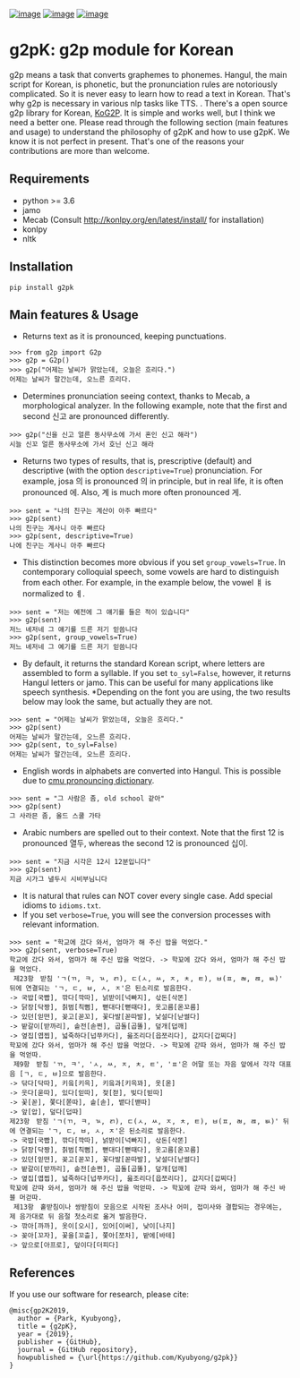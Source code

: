 [![image](https://img.shields.io/pypi/v/g2pk.svg)](https://pypi.org/project/g2pk/)
[![image](https://img.shields.io/pypi/l/g2pk.svg)](https://pypi.org/project/g2pk/)
[![image](https://img.shields.io/pypi/pyversions/g2pk.svg)](https://pypi.org/project/g2pk/)

# g2pK: g2p module for Korean

g2p means a task that converts graphemes to phonemes. Hangul, the main script for Korean, is phonetic, but the pronunciation rules are notoriously complicated.
So it is never easy to learn how to read a text in Korean. That's why g2p is necessary in various nlp tasks like TTS.
. There's a open source g2p library for Korean, [KoG2P](https://github.com/scarletcho/KoG2P). It is 
simple and works well, but I think we need a better one. Please read through the following section (main features and usage)
to understand the philosophy of g2pK and how to use g2pK. We know it is not perfect in present. 
That's one of the reasons your contributions are more than welcome.

## Requirements
* python >= 3.6
* jamo
* Mecab (Consult http://konlpy.org/en/latest/install/ for installation)
* konlpy
* nltk

## Installation
```
pip install g2pk
```

## Main features & Usage
* Returns text as it is pronounced, keeping punctuations.
```
>>> from g2p import G2p
>>> g2p = G2p()
>>> g2p("어제는 날씨가 맑았는데, 오늘은 흐리다.")
어제는 날씨가 말간는데, 오느른 흐리다.
```
* Determines pronunciation seeing context, thanks to Mecab, a morphological analyzer.
In the following example, note that the first and second 신고 are pronounced differently.
```
>>> g2p("신을 신고 얼른 동사무소에 가서 혼인 신고 해라")
시늘 신꼬 얼른 동사무소에 가서 호닌 신고 해라
```
* Returns two types of results, that is, prescriptive (default) and descriptive (with the option `descriptive=True`) pronunciation.
For example,  josa 의 is pronounced 의 in principle, but in real life, it is often pronounced 에.
Also, 계 is much more often pronounced 게. 
```
>>> sent = "나의 친구는 계산이 아주 빠르다"
>>> g2p(sent)
나의 친구는 계사니 아주 빠르다
>>> g2p(sent, descriptive=True)
나에 친구는 게사니 아주 빠르다
```
* This distinction becomes more obvious if you set `group_vowels=True`.
In contemporary colloquial speech, some vowels are hard to distinguish from each other.
For example, in the example below, the vowel ㅒ is normalized to ㅖ.
```
>>> sent = "저는 예전에 그 얘기를 들은 적이 있습니다"
>>> g2p(sent)
저느 녜저네 그 얘기를 드른 저기 읻씀니다
>>> g2p(sent, group_vowels=True)
저느 녜저네 그 예기를 드른 저기 읻씀니다
```
* By default, it returns the standard Korean script, where letters are assembled to form a syllable.
 If you set `to_syl=False`,  however, it returns Hangul letters or jamo. This can be useful for many applications like speech synthesis.
\*Depending on the font you are using, the two results below may look the same, but actually they are not.
```
>>> sent = "어제는 날씨가 맑았는데, 오늘은 흐리다."
>>> g2p(sent)
어제는 날씨가 말간는데, 오느른 흐리다.
>>> g2p(sent, to_syl=False)
어제는 날씨가 말간는데, 오느른 흐리다.
```
* English words in alphabets are converted into Hangul. 
This is possible due to [cmu pronouncing dictionary](http://www.speech.cs.cmu.edu/cgi-bin/cmudict).
```
>>> sent = "그 사람은 좀, old school 같아"
>>> g2p(sent)
그 사라믄 좀, 올드 스쿨 가타
```
* Arabic numbers are spelled out to their context.
 Note that the first 12 is pronounced 열두, whereas the second 12 is pronounced 십이.
```
>>> sent = "지금 시각은 12시 12분입니다"
>>> g2p(sent)
지금 시가그 녈두시 시비부님니다
```
* It is natural that rules can NOT cover every single case. Add special idioms to `idioms.txt`.
* If you set `verbose=True`, you will see the conversion processes with relevant information.
```
>>> sent = "학교에 갔다 와서, 엄마가 해 주신 밥을 먹었다."
>>> g2p(sent, verbose=True)
학교에 갔다 와서, 엄마가 해 주신 밥을 먹었다. -> 학꾜에 갔다 와서, 엄마가 해 주신 밥을 먹었다.
 제23항　받침 'ㄱ(ㄲ, ㅋ, ㄳ, ㄺ), ㄷ(ㅅ, ㅆ, ㅈ, ㅊ, ㅌ), ㅂ(ㅍ, ㄼ, ㄿ, ㅄ)' 뒤에 연결되는 'ㄱ, ㄷ, ㅂ, ㅅ, ㅈ'은 된소리로 발음한다.
-> 국밥[국빱], 깎다[깍따], 넑받이[넉빠지], 삯돈[삭똔]
-> 닭장[닥짱], 칡범[칙뻠], 뻗대다[뻗때다], 옷고름[옫꼬름]
-> 있던[읻떤], 꽂고[꼳꼬], 꽃다발[꼳따발], 낯설다[낟썰다]
-> 밭갈이[받까리], 솥전[솓쩐], 곱돌[곱똘], 덮개[덥깨]
-> 옆집[엽찝], 넓죽하다[넙쭈카다], 읊조리다[읍쪼리다], 값지다[갑찌다] 
학꾜에 갔다 와서, 엄마가 해 주신 밥을 먹었다. -> 학꾜에 갇따 와서, 엄마가 해 주신 밥을 먹얻따.
 제9항　받침 'ㄲ, ㅋ', 'ㅅ, ㅆ, ㅈ, ㅊ, ㅌ', 'ㅍ'은 어말 또는 자음 앞에서 각각 대표음 [ㄱ, ㄷ, ㅂ]으로 발음한다.
-> 닦다[닥따], 키읔[키윽], 키읔과[키윽꽈], 옷[옫]
-> 웃다[욷따], 있다[읻따], 젖[젇], 빚다[빋따]
-> 꽃[꼳], 쫓다[쫃따], 솥[솓], 뱉다[밷따]
-> 앞[압], 덮다[덥따]
제23항　받침 'ㄱ(ㄲ, ㅋ, ㄳ, ㄺ), ㄷ(ㅅ, ㅆ, ㅈ, ㅊ, ㅌ), ㅂ(ㅍ, ㄼ, ㄿ, ㅄ)' 뒤에 연결되는 'ㄱ, ㄷ, ㅂ, ㅅ, ㅈ'은 된소리로 발음한다.
-> 국밥[국빱], 깎다[깍따], 넑받이[넉빠지], 삯돈[삭똔]
-> 닭장[닥짱], 칡범[칙뻠], 뻗대다[뻗때다], 옷고름[옫꼬름]
-> 있던[읻떤], 꽂고[꼳꼬], 꽃다발[꼳따발], 낯설다[낟썰다]
-> 밭갈이[받까리], 솥전[솓쩐], 곱돌[곱똘], 덮개[덥깨]
-> 옆집[엽찝], 넓죽하다[넙쭈카다], 읊조리다[읍쪼리다], 값지다[갑찌다] 
학꾜에 갇따 와서, 엄마가 해 주신 밥을 먹얻따. -> 학꾜에 갇따 와서, 엄마가 해 주신 바블 머걷따.
 제13항　홑받침이나 쌍받침이 모음으로 시작된 조사나 어미, 접미사와 결합되는 경우에는, 제 음가대로 뒤 음절 첫소리로 옮겨 발음한다.
-> 깎아[까까], 옷이[오시], 있어[이써], 낮이[나지]
-> 꽂아[꼬자], 꽃을[꼬츨], 쫓아[쪼차], 밭에[바테]
-> 앞으로[아프로], 덮이다[더피다] 
```


## References

If you use our software for research, please cite:

```
@misc{gp2K2019,
  author = {Park, Kyubyong},
  title = {g2pK},
  year = {2019},
  publisher = {GitHub},
  journal = {GitHub repository},
  howpublished = {\url{https://github.com/Kyubyong/g2pk}}
}
```
